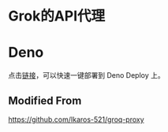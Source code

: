 # Grok的API代理

# Deno

点击[链接][1]，可以快速一键部署到 Deno Deploy 上。

## Modified From

https://github.com/Ikaros-521/groq-proxy

[1]: https://dash.deno.com/new?url=https://github.com/MalloryGo/grok-proxy/raw/refs/heads/main/deno.ts
